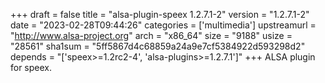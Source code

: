 +++
draft = false
title = "alsa-plugin-speex 1.2.7.1-2"
version = "1.2.7.1-2"
date = "2023-02-28T09:44:26"
categories = ['multimedia']
upstreamurl = "http://www.alsa-project.org"
arch = "x86_64"
size = "9188"
usize = "28561"
sha1sum = "5ff5867d4c68859a24a9e7cf5384922d593298d2"
depends = "['speex>=1.2rc2-4', 'alsa-plugins>=1.2.7.1']"
+++
ALSA plugin for speex.